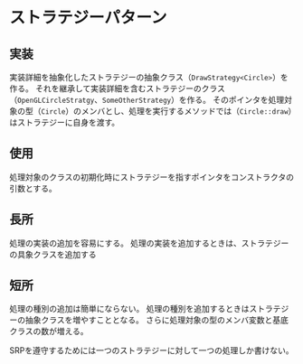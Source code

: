 # ストラテジーパターン

## 実装
実装詳細を抽象化したストラテジーの抽象クラス（`DrawStrategy<Circle>`）を作る。
それを継承して実装詳細を含むストラテジーのクラス（`OpenGLCircleStratgy`、`SomeOtherStrategy`）を作る。
そのポインタを処理対象の型（`Circle`）のメンバとし、処理を実行するメソッドでは（`Circle::draw`）はストラテジーに自身を渡す。

## 使用
処理対象のクラスの初期化時にストラテジーを指すポインタをコンストラクタの引数とする。

## 長所
処理の実装の追加を容易にする。
処理の実装を追加するときは、ストラテジーの具象クラスを追加する

## 短所
処理の種別の追加は簡単にならない。
処理の種別を追加するときはストラテジーの抽象クラスを増やすこととなる。
さらに処理対象の型のメンバ変数と基底クラスの数が増える。

SRPを遵守するためには一つのストラテジーに対して一つの処理しか書けない。